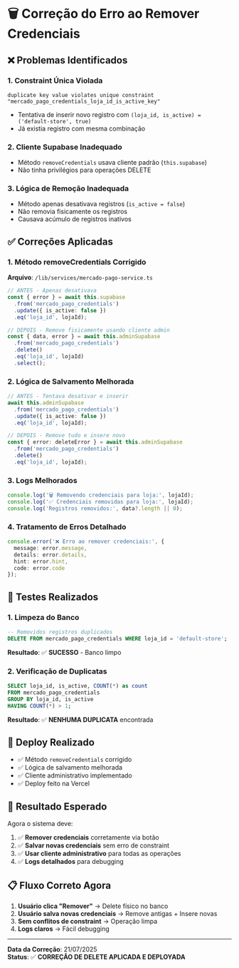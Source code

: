 # 🗑️ Correção do Erro ao Remover Credenciais

## ❌ **Problemas Identificados**

### 1. **Constraint Única Violada**
```
duplicate key value violates unique constraint "mercado_pago_credentials_loja_id_is_active_key"
```
- Tentativa de inserir novo registro com `(loja_id, is_active) = ('default-store', true)`
- Já existia registro com mesma combinação

### 2. **Cliente Supabase Inadequado**
- Método `removeCredentials` usava cliente padrão (`this.supabase`)
- Não tinha privilégios para operações DELETE

### 3. **Lógica de Remoção Inadequada**
- Método apenas desativava registros (`is_active = false`)
- Não removia fisicamente os registros
- Causava acúmulo de registros inativos

## ✅ **Correções Aplicadas**

### 1. **Método removeCredentials Corrigido**
**Arquivo**: `/lib/services/mercado-pago-service.ts`

```typescript
// ANTES - Apenas desativava
const { error } = await this.supabase
  .from('mercado_pago_credentials')
  .update({ is_active: false })
  .eq('loja_id', lojaId);

// DEPOIS - Remove fisicamente usando cliente admin
const { data, error } = await this.adminSupabase
  .from('mercado_pago_credentials')
  .delete()
  .eq('loja_id', lojaId)
  .select();
```

### 2. **Lógica de Salvamento Melhorada**
```typescript
// ANTES - Tentava desativar e inserir
await this.adminSupabase
  .from('mercado_pago_credentials')
  .update({ is_active: false })
  .eq('loja_id', lojaId);

// DEPOIS - Remove tudo e insere novo
const { error: deleteError } = await this.adminSupabase
  .from('mercado_pago_credentials')
  .delete()
  .eq('loja_id', lojaId);
```

### 3. **Logs Melhorados**
```typescript
console.log('🗑️ Removendo credenciais para loja:', lojaId);
console.log('✅ Credenciais removidas para loja:', lojaId);
console.log('Registros removidos:', data?.length || 0);
```

### 4. **Tratamento de Erros Detalhado**
```typescript
console.error('❌ Erro ao remover credenciais:', {
  message: error.message,
  details: error.details,
  hint: error.hint,
  code: error.code
});
```

## 🧪 **Testes Realizados**

### 1. **Limpeza do Banco**
```sql
-- Removidos registros duplicados
DELETE FROM mercado_pago_credentials WHERE loja_id = 'default-store';
```
**Resultado**: ✅ **SUCESSO** - Banco limpo

### 2. **Verificação de Duplicatas**
```sql
SELECT loja_id, is_active, COUNT(*) as count 
FROM mercado_pago_credentials 
GROUP BY loja_id, is_active 
HAVING COUNT(*) > 1;
```
**Resultado**: ✅ **NENHUMA DUPLICATA** encontrada

## 🚀 **Deploy Realizado**
- ✅ Método `removeCredentials` corrigido
- ✅ Lógica de salvamento melhorada
- ✅ Cliente administrativo implementado
- ✅ Deploy feito na Vercel

## 🎯 **Resultado Esperado**
Agora o sistema deve:
1. ✅ **Remover credenciais** corretamente via botão
2. ✅ **Salvar novas credenciais** sem erro de constraint
3. ✅ **Usar cliente administrativo** para todas as operações
4. ✅ **Logs detalhados** para debugging

## 📋 **Fluxo Correto Agora**
1. **Usuário clica "Remover"** → Delete físico no banco
2. **Usuário salva novas credenciais** → Remove antigas + Insere novas
3. **Sem conflitos de constraint** → Operação limpa
4. **Logs claros** → Fácil debugging

---
**Data da Correção**: 21/07/2025  
**Status**: ✅ **CORREÇÃO DE DELETE APLICADA E DEPLOYADA**

